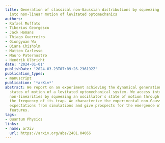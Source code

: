 ```yaml
---
title: Generation of classical non-Gaussian distributions by squeezing a thermal state
  into non-linear motion of levitated optomechanics
authors:
- Rafael Muffato
- Tiberius Georgescu
- Jack Homans
- Thiago Guerreiro
- Qiongyuan Wu
- Diana Chisholm
- Matteo Carlesso
- Mauro Paternostro
- Hendrik Ulbricht
date: '2024-01-01'
publishDate: '2024-03-23T07:09:26.236192Z'
publication_types:
- manuscript
publication: '*arXiv*'
abstract: We report on an experiment achieving the dynamical generation of non-Gaussian
  states of motion of a levitated optomechanical system. We access intrinsic Duffing-like
  non-linearities by squeezing an oscillator's state of motion through rapidly switching
  the frequency of its trap. We characterize the experimental non-Gaussian state against
  expectations from simulations and give prospects for the emergence of genuine non-classical
  features.
tags:
- Quantum Physics
links:
- name: arXiv
  url: https://arxiv.org/abs/2401.04066
---
```

